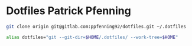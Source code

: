 # Dotfiles Patrick Pfenning

```bash
git clone origin git@gitlab.com:ppfenning92/dotfiles.git ~/.dotfiles
```

```bash
alias dotfiles="git --git-dir=$HOME/.dotfiles/ --work-tree=$HOME"
```

